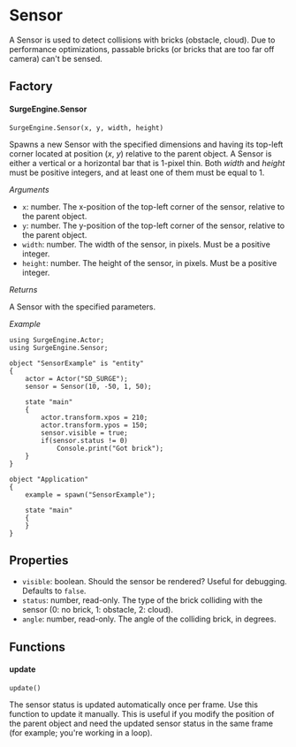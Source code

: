 Sensor
======

A Sensor is used to detect collisions with bricks (obstacle, cloud). Due to performance optimizations, passable bricks (or bricks that are too far off camera) can't be sensed.

Factory
-------

#### SurgeEngine.Sensor

`SurgeEngine.Sensor(x, y, width, height)`

Spawns a new Sensor with the specified dimensions and having its top-left corner located at position (*x*, *y*) relative to the parent object. A Sensor is either a vertical or a horizontal bar that is 1-pixel thin. Both *width* and *height* must be positive integers, and at least one of them must be equal to 1.

*Arguments*

* `x`: number. The x-position of the top-left corner of the sensor, relative to the parent object.
* `y`: number. The y-position of the top-left corner of the sensor, relative to the parent object.
* `width`: number. The width of the sensor, in pixels. Must be a positive integer.
* `height`: number. The height of the sensor, in pixels. Must be a positive integer.

*Returns*

A Sensor with the specified parameters.

*Example*
```
using SurgeEngine.Actor;
using SurgeEngine.Sensor;

object "SensorExample" is "entity"
{
    actor = Actor("SD_SURGE");
    sensor = Sensor(10, -50, 1, 50);

    state "main"
    {
        actor.transform.xpos = 210;
        actor.transform.ypos = 150;
        sensor.visible = true;
        if(sensor.status != 0)
            Console.print("Got brick");
    }
}

object "Application"
{
    example = spawn("SensorExample");

    state "main"
    {
    }
}
```



Properties
----------

* `visible`: boolean. Should the sensor be rendered? Useful for debugging. Defaults to `false`.
* `status`: number, read-only. The type of the brick colliding with the sensor (0: no brick, 1: obstacle, 2: cloud).
* `angle`: number, read-only. The angle of the colliding brick, in degrees.

Functions
---------

#### update

`update()`

The sensor status is updated automatically once per frame. Use this function to update it manually. This is useful if you modify the position of the parent object and need the updated sensor status in the same frame (for example; you're working in a loop).
